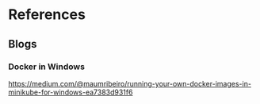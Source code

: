 # References

## Blogs

### Docker in Windows

<https://medium.com/@maumribeiro/running-your-own-docker-images-in-minikube-for-windows-ea7383d931f6>
